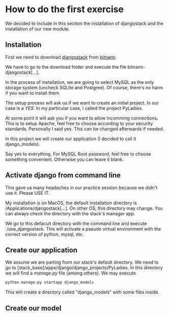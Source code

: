 # How to do the first exercise

We decided to include in this section the installation of djangostack and the installation of our new module.

## Installation

First we need to download [djangostack](https://bitnami.com/stack/django) from [bitnami](https://www.bitnami.org).

We have to go to the download folder and execute the file bitnami-djangostack\[...\].

In the process of installation, we are going to select MySQL as the only storage system (uncheck SQLite and Postgree). Of course, there's no harm if you want to install them. 

The setup process will ask us if we want to create an initial project. In our case is a *YES*. In my particular case, I called the project PyLadies.

At some point it will ask you if you want to allow incomming connections. This is to setup Apache, feel free to choose according to your security standards. Personally I said yes. This can be changed afterwards if needed.

In this project we will create our application (I decided to call it django_models).

Say yes to everything. For MySQL Root password, feel free to choose something convenient. Otherwise you can leave it blank.

## Activate django from command line

This gave us many headaches in our practice session because we didn't use it. Please USE IT.

My installation is on MacOS, the default installation directory is /Applications/djangostack\[...\]. On other OS, this directory may change. You can always check the directory with the stack's manager app.

We go to this defacult directory with the command line and execute ./use_djangostack. This will activate a pseudo virtual environment with the correct version of python, mysql, etc.

## Create our application

We assume we are parting from our stack's default directory. We need to go to \[stack_base\]/apps/django/django_projects/PyLadies. In this directory we will find a *manage.py* file (among others). We may execute
```bash
python manage.py startapp django_models
```

This will create a directory called "django_models" with some files inside.

## Create our model


